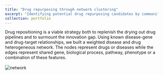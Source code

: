 ```yaml
---
title: "Drug repurposing through network clustering"
excerpt: "Identifying potential drug repurposing candidates by community detection on heterogeneous networks.<br/><br/><img src='/images/drug_rep.png'>"
collection: portfolio
---
```


Drug repositioning is a viable strategy both to replenish the drying out drug pipelines and to surmount the innovation gap. Using known disease-gene and drug-target relationships, we built a weighted disease and drug heterogeneous network. The nodes represent drugs or diseases while the edges represent shared gene, biological process, pathway, phenotype or a combination of these features. 
<br/>
<br/>
![network](https://chaozhongyinxiang.github.io/images/drug_network.png)
<br/>
<br/>
